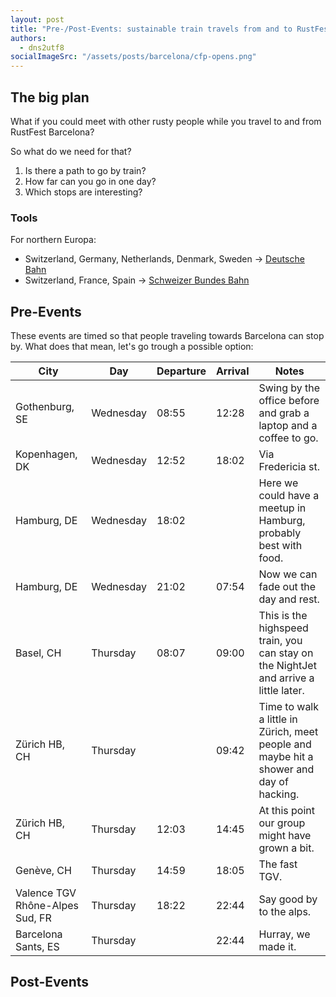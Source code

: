 ```yaml
---
layout: post
title: "Pre-/Post-Events: sustainable train travels from and to RustFest Barcelona"
authors:
  - dns2utf8
socialImageSrc: "/assets/posts/barcelona/cfp-opens.png"
---
```


## The big plan

What if you could meet with other rusty people while you travel to and from RustFest Barcelona?

So what do we need for that?

1. Is there a path to go by train?
2. How far can you go in one day?
3. Which stops are interesting?

### Tools

For northern Europa:
* Switzerland, Germany, Netherlands, Denmark, Sweden -> [Deutsche Bahn](https://bahn.de)
* Switzerland, France, Spain -> [Schweizer Bundes Bahn](https://sbb.ch)

## Pre-Events

These events are timed so that people traveling towards Barcelona can stop by.
What does that mean, let's go trough a possible option:


| City                            | Day       | Departure | Arrival | Notes                                                                                   |
|---------------------------------|-----------|-----------|---------|-----------------------------------------------------------------------------------------|
| Gothenburg, SE                  | Wednesday | 08:55     | 12:28   | Swing by the office before and grab a laptop and a coffee to go.                        |
| Kopenhagen, DK                  | Wednesday | 12:52     | 18:02   | Via Fredericia st.                                                                      |
| Hamburg, DE                     | Wednesday | 18:02     |         | Here we could have a meetup in Hamburg, probably best with food.                        |
| Hamburg, DE                     | Wednesday | 21:02     | 07:54   | Now we can fade out the day and rest.                                                   |
| Basel, CH                       | Thursday  | 08:07     | 09:00   | This is the highspeed train, you can stay on the NightJet and arrive a little later.    |
| Zürich HB, CH                   | Thursday  |           | 09:42   | Time to walk a little in Zürich, meet people and maybe hit a shower and day of hacking. |
| Zürich HB, CH                   | Thursday  | 12:03     | 14:45   | At this point our group might have grown a bit.                                         |
| Genève, CH                      | Thursday  | 14:59     | 18:05   | The fast TGV.                                                                           |
| Valence TGV Rhône-Alpes Sud, FR | Thursday  | 18:22     | 22:44   | Say good by to the alps.                                                                |
| Barcelona Sants, ES             | Thursday  |           | 22:44   | Hurray, we made it.                                                                     |

## Post-Events


